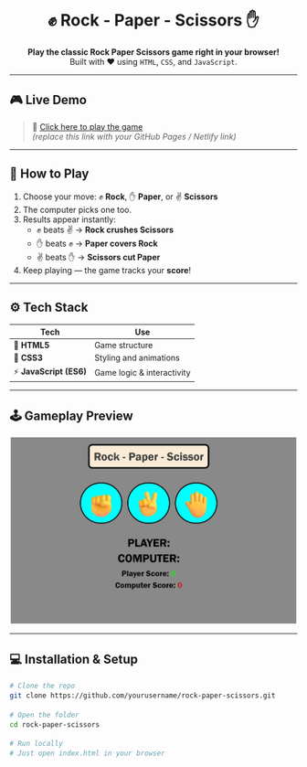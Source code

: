 <h1 align="center">✊ Rock - Paper - Scissors ✋</h1>

<p align="center">
  <b>Play the classic Rock Paper Scissors game right in your browser!</b><br>
  Built with ❤️ using <code>HTML</code>, <code>CSS</code>, and <code>JavaScript</code>.
</p>

---

## 🎮 Live Demo
> 🔗 [Click here to play the game](https://your-demo-link.com)  
*(replace this link with your GitHub Pages / Netlify link)*

---

## 🧩 How to Play

1. Choose your move: ✊ **Rock**, ✋ **Paper**, or ✌️ **Scissors**  
2. The computer picks one too.  
3. Results appear instantly:
   - ✊ beats ✌️ → **Rock crushes Scissors**
   - ✋ beats ✊ → **Paper covers Rock**
   - ✌️ beats ✋ → **Scissors cut Paper**
4. Keep playing — the game tracks your **score**!

---

## ⚙️ Tech Stack
| Tech | Use |
|------|-----|
| 🧱 **HTML5** | Game structure |
| 🎨 **CSS3** | Styling and animations |
| ⚡ **JavaScript (ES6)** | Game logic & interactivity |

---

## 🕹️ Gameplay Preview
<p align="center">
  <img src="e2f65d8a-99e5-4529-bef9-3cd3a53293da.jpeg" width="500" alt="Rock Paper Scissors Preview">
</p>

---

## 💻 Installation & Setup

```bash
# Clone the repo
git clone https://github.com/yourusername/rock-paper-scissors.git

# Open the folder
cd rock-paper-scissors

# Run locally
# Just open index.html in your browser
